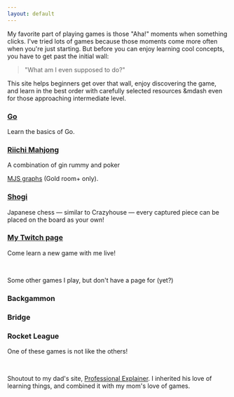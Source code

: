 ```yaml
---
layout: default
---
```


<p>
    My favorite part of playing games is those "Aha!" moments when something clicks. I've tried lots of games because those moments come more
    often when you're just starting. But before you can enjoy learning cool concepts, you have to get past the initial wall:
</p>
<blockquote>"What am I even supposed to do?"</blockquote>
<p>
    This site helps beginners get over that wall, enjoy discovering the game, and learn in the best order with carefully selected resources
    &mdash even for those approaching intermediate level.
</p>
<div class="cards">
  <div class="card">
    <h3><a href="{{ site.url }}/go/intro">Go</a></h3>
    <p>Learn the basics of Go.</p>
  </div>
  <div class="card">
    <h3><a href="{{ site.url }}/mahjong/intro">Riichi Mahjong</a></h3>
    A combination of gin rummy and poker
    <p><a href="{{ site.url }}/mahjong/mjs_stats.html">MJS graphs</a> (Gold room+ only).</p>
  </div>
  <div class="card">
    <h3><a href="{{ site.url }}/shogi/intro">Shogi</a></h3>
    <p>Japanese chess &mdash; similar to Crazyhouse &mdash; every captured piece can be placed on the board as your own!</p>
  </div>
  <div class="card">
    <h3><a href="https://www.twitch.tv/killerducky">My Twitch page</a></h3>
    <p>Come learn a new game with me live!</p>
  </div>
</div>

<br/>

<div>
  <p>Some other games I play, but don't have a page for (yet?)</p>
  <div class="cards">
    <div class="card"><h3>Backgammon</h3></div>
    <div class="card"><h3>Bridge</h3></div>
    <div class="card">
      <h3>Rocket League</h3>
      <p>One of these games is not like the others!</p>
    </div>
  </div>
</div>

<br/>

<div>
  <p>
    Shoutout to my dad's site,
    <a href="https://professionalexplainer.com/pe_main_page.html">Professional Explainer</a>.
    I inherited his love of learning things, and combined it with my mom's love of games.
  </p>
</div>
